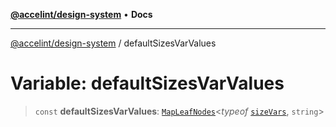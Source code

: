 [**@accelint/design-system**](../README.md) • **Docs**

***

[@accelint/design-system](../README.md) / defaultSizesVarValues

# Variable: defaultSizesVarValues

> `const` **defaultSizesVarValues**: [`MapLeafNodes`](../type-aliases/MapLeafNodes.md)\<*typeof* [`sizeVars`](sizeVars.md), `string`\>
